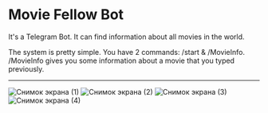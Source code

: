 # Movie Fellow Bot
It's a Telegram Bot. It can find information about all movies in the world.

The system is pretty simple. You have 2 commands: /start & /MovieInfo.
/MovieInfo gives you some information about a movie that you typed previously.
________________

![Снимок экрана (1)](https://user-images.githubusercontent.com/106334144/194507490-0b091b5d-0f10-4ddf-b7e3-163f2f1e4f72.png)
![Снимок экрана (2)](https://user-images.githubusercontent.com/106334144/194507555-538426ae-c103-4c9a-939b-186899d80c0a.png)
![Снимок экрана (3)](https://user-images.githubusercontent.com/106334144/194507573-e8b57a18-531d-4796-9eaf-172a1dfa6504.png)
![Снимок экрана (4)](https://user-images.githubusercontent.com/106334144/194507580-db55142f-960b-463c-a904-fbd05ebba1a2.png)

